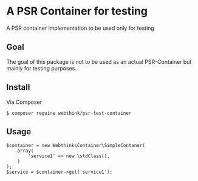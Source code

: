 # A PSR Container for testing

A PSR container implementation to be used only for testing

## Goal

The goal of this package is not to be used as an actual PSR-Container
but mainly for testing purposes.

## Install

Via Composer

    $ composer require webthink/psr-test-container

## Usage

```
$container = new Webthink\Container\SimpleContaner(
    array(
        'service1' => new \stdClass(),
    )
);
$service = $container->get('service1');
```
